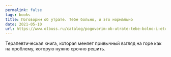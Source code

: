 ```yaml
---
permalink: false
tags: books
title: Поговорим об утрате. Тебе больно, и это нормально
date: 2021-05-10
url: https://www.olbuss.ru/catalog/pogovorim-ob-utrate-tebe-bolno-i-eto-normalno/
---
```

Терапевтическая книга, которая меняет привычный взгляд на горе как на проблему, которую нужно срочно решить.
